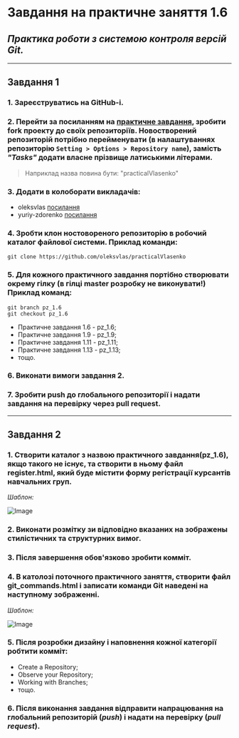 # Завдання на практичне заняття 1.6

## _Практика роботи з системою контроля версій Git._

---

## **Завдання 1**

### 1. Зареєструватись на GitHub-і.

### 2. Перейти за посиланням на [практичне завдання](https://github.com/oleksvlas/practicalTasks), зробити fork проекту до своїх репозиторіїв. Новостворений репозиторій потрібно перейменувати (в налаштуваннях репозиторію `Setting > Options > Repository name`), замість _"Tasks"_ додати власне прізвище латиськими літерами.

> Наприклад назва повина бути: "practicalVlasenko"

### 3. Додати в колоборати викладачів:

- oleksvlas [посилання](https://github.com/oleksvlas)
- yuriy-zdorenko [посилання](https://github.com/yuriy-zdorenko)

### 4. Зробти клон ностовореного репозиторію в робочий каталог файлової системи. Приклад команди:

```
git clone https://github.com/oleksvlas/practicalVlasenko
```

### 5. Для кожного практичного завдання портібно створювати окрему гілку (в гілці master розробку не виконувати!) Приклад команд:

```
git branch pz_1.6
git checkout pz_1.6
```

- Практичне завдання 1.6 - pz_1.6;
- Практичне завдання 1.9 - pz_1.9;
- Практичне завдання 1.11 - pz_1.11;
- Практичне завдання 1.13 - pz_1.13;
- тощо.

### 6. Виконати вимоги завдання 2.

### 7. Зробити push до глобального репозиторії і надати завдання на перевірку через pull request.

---

## **Завдання 2**

### 1. Створити каталог з назвою практичного завдання(pz_1.6), якщо такого не існує, та створити в ньому файл register.html, який буде містити форму регістрації курсантів навчальних груп.

_Шаблон:_

![Image](./img/pz_1.6_1.png)

### 2. Виконати розмітку зи відповідно вказаних на зображены стилістичних та структурних вимог.

### 3. Після завершення обов'язково зробити комміт.

### 4. В католозі поточного практичного заняття, створити файл git_commands.html і записати команди Git наведені на наступному зображенні.

_Шаблон:_

![Image](./img/pz_1.6_2.png)

### 5. Після розробки дизайну і наповнення кожної категорії робтити комміт:

- Create a Repository;
- Observe your Repository;
- Working with Branches;
- тощо.

### 6. Після виконання завдання відправити напрацювання на глобальний репозиторій (_push_) і надати на перевірку (_pull request_).
